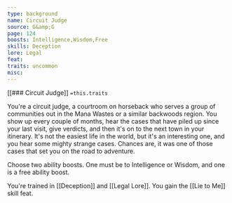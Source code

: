 ```yaml
---
type: background
name: Circuit Judge 
source: G&amp;G
page: 124
boosts: Intelligence,Wisdom,Free
skills: Deception
lore: Legal
feat: 
traits: uncommon
misc: 
---
```


[[### Circuit Judge]]
`=this.traits`


You're a circuit judge, a courtroom on horseback who serves a group of communities out in the Mana Wastes or a similar backwoods region. You show up every couple of months, hear the cases that have piled up since your last visit, give verdicts, and then it's on to the next town in your itinerary. It's not the easiest life in the world, but it's an interesting one, and you hear some mighty strange cases. Chances are, it was one of those cases that set you on the road to adventure.

Choose two ability boosts. One must be to Intelligence or Wisdom, and one is a free ability boost.

You're trained in [[Deception]] and [[Legal Lore]]. You gain the [[Lie to Me]] skill feat.

